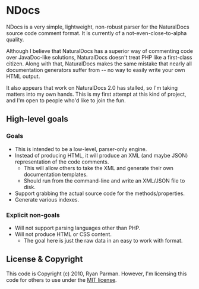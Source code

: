 # NDocs

NDocs is a very simple, lightweight, non-robust parser for the NaturalDocs source code comment format. It is currently of a not-even-close-to-alpha quality.

Although I believe that NaturalDocs has a superior way of commenting code over JavaDoc-like solutions, NaturalDocs doesn't treat PHP like a first-class citizen. Along with that, NaturalDocs makes the same mistake that nearly all documentation generators suffer from -- no way to easily write your own HTML output.

It also appears that work on NaturalDocs 2.0 has stalled, so I'm taking matters into my own hands. This is my first attempt at this kind of project, and I'm open to people who'd like to join the fun.

## High-level goals

### Goals

* This is intended to be a low-level, parser-only engine.
* Instead of producing HTML, it will produce an XML (and maybe JSON) representation of the code comments.
	* This will allow others to take the XML and generate their own documentation templates.
	* Should run from the command-line and write an XML/JSON file to disk.
* Support grabbing the actual source code for the methods/properties.
* Generate various indexes.

### Explicit non-goals

* Will not support parsing languages other than PHP.
* Will not produce HTML or CSS content.
	* The goal here is just the raw data in an easy to work with format.

## License & Copyright

This code is Copyright (c) 2010, Ryan Parman. However, I'm licensing this code for others to use under the [MIT license](http://www.opensource.org/licenses/mit-license.php).
